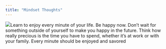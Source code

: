 ```yaml
---
title: "Mindset Thoughts"
---
```


![](https://pxl.host/lcnzusofdqzepi1xwps.png)Learn to enjoy every minute of your life. Be happy now. Don’t wait for something outside of yourself to make you happy in the future. Think how really precious is the time you have to spend, whether it’s at work or with your family. Every minute should be enjoyed and savored